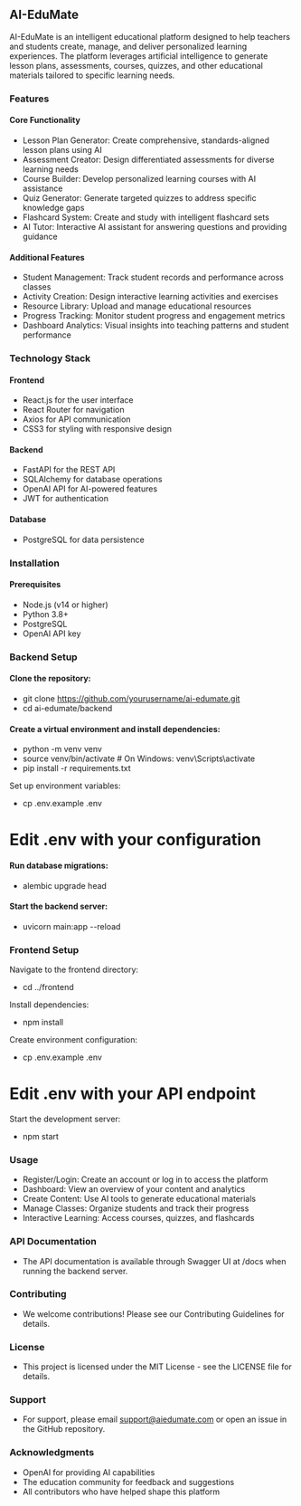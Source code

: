 ## AI-EduMate

AI-EduMate is an intelligent educational platform designed to help teachers and students create, manage, and deliver personalized learning experiences. The platform leverages artificial intelligence to generate lesson plans, assessments, courses, quizzes, and other educational materials tailored to specific learning needs.

### Features

#### Core Functionality

- Lesson Plan Generator: Create comprehensive, standards-aligned lesson plans using AI
- Assessment Creator: Design differentiated assessments for diverse learning needs
- Course Builder: Develop personalized learning courses with AI assistance
- Quiz Generator: Generate targeted quizzes to address specific knowledge gaps
- Flashcard System: Create and study with intelligent flashcard sets
- AI Tutor: Interactive AI assistant for answering questions and providing guidance

#### Additional Features

- Student Management: Track student records and performance across classes
- Activity Creation: Design interactive learning activities and exercises
- Resource Library: Upload and manage educational resources
- Progress Tracking: Monitor student progress and engagement metrics
- Dashboard Analytics: Visual insights into teaching patterns and student performance

### Technology Stack

#### Frontend

- React.js for the user interface
- React Router for navigation
- Axios for API communication
- CSS3 for styling with responsive design

#### Backend

- FastAPI for the REST API
- SQLAlchemy for database operations
- OpenAI API for AI-powered features
- JWT for authentication

#### Database

- PostgreSQL for data persistence

### Installation

#### Prerequisites
- Node.js (v14 or higher)
- Python 3.8+
- PostgreSQL
- OpenAI API key

### Backend Setup

#### Clone the repository:
- git clone https://github.com/yourusername/ai-edumate.git
- cd ai-edumate/backend

#### Create a virtual environment and install dependencies:
- python -m venv venv
- source venv/bin/activate  # On Windows: venv\Scripts\activate
- pip install -r requirements.txt

Set up environment variables:
- cp .env.example .env
# Edit .env with your configuration

#### Run database migrations:
- alembic upgrade head

#### Start the backend server:
- uvicorn main:app --reload


### Frontend Setup

Navigate to the frontend directory:
- cd ../frontend

Install dependencies:
- npm install

Create environment configuration:
- cp .env.example .env

# Edit .env with your API endpoint

Start the development server:
- npm start


### Usage

- Register/Login: Create an account or log in to access the platform
- Dashboard: View an overview of your content and analytics
- Create Content: Use AI tools to generate educational materials
- Manage Classes: Organize students and track their progress
- Interactive Learning: Access courses, quizzes, and flashcards

### API Documentation
- The API documentation is available through Swagger UI at /docs when running the backend server.

### Contributing
- We welcome contributions! Please see our Contributing Guidelines for details.

### License
- This project is licensed under the MIT License - see the LICENSE file for details.

### Support
- For support, please email support@aiedumate.com or open an issue in the GitHub repository.

### Acknowledgments

- OpenAI for providing AI capabilities
- The education community for feedback and suggestions
- All contributors who have helped shape this platform